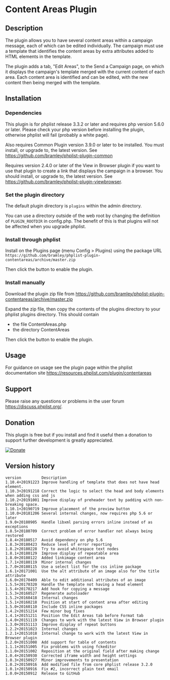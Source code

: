 # Content Areas Plugin #

## Description ##

The plugin allows you to have several content areas within a campaign message, each of which can be edited individually.
The campaign must use a template that identifies the content areas by extra attributes added to HTML elements in the template.

The plugin adds a tab, "Edit Areas", to the Send a Campaign page, on which it displays the campaign's template merged with the current
content of each area. Each content area is identified and can be edited, with the new content then being merged with the template.

## Installation ##

### Dependencies ###

This plugin is for phplist release 3.3.2 or later and requires php version 5.6.0 or later.
Please check your php version before installing the plugin, otherwise phplist will fail (probably a white page).

Also requires Common Plugin version 3.9.0 or later to be installed. You must install, or upgrade to, the latest version. See <https://github.com/bramley/phplist-plugin-common>

Requires version 2.4.0 or later of the View in Browser plugin if you want to use that plugin to create a link that displays the
campaign in a browser. You should install, or upgrade to, the latest version. See <https://github.com/bramley/phplist-plugin-viewbrowser>.


### Set the plugin directory ###
The default plugin directory is `plugins` within the admin directory.

You can use a directory outside of the web root by changing the definition of `PLUGIN_ROOTDIR` in config.php.
The benefit of this is that plugins will not be affected when you upgrade phplist.

### Install through phplist ###
Install on the Plugins page (menu Config > Plugins) using the package URL `https://github.com/bramley/phplist-plugin-contentareas/archive/master.zip`

Then click the button to enable the plugin.

### Install manually ###
Download the plugin zip file from <https://github.com/bramley/phplist-plugin-contentareas/archive/master.zip>

Expand the zip file, then copy the contents of the plugins directory to your phplist plugins directory.
This should contain

* the file ContentAreas.php
* the directory ContentAreas

Then click the button to enable the plugin.

## Usage ##

For guidance on usage see the plugin page within the phplist documentation site <https://resources.phplist.com/plugin/contentareas>

## Support ##

Please raise any questions or problems in the user forum <https://discuss.phplist.org/>.

## Donation ##
This plugin is free but if you install and find it useful then a donation to support further development is greatly appreciated.

[![Donate](https://www.paypalobjects.com/en_US/i/btn/btn_donate_LG.gif)](https://www.paypal.com/cgi-bin/webscr?cmd=_s-xclick&hosted_button_id=W5GLX53WDM7T4)

## Version history ##

    version         Description
    1.10.4+20191223 Improve handling of template that does not have head element.
    1.10.3+20191218 Correct the logic to select the head and body elements when adding css and js
    1.10.2+20191001 Improve display of preheader text by padding with non-breaking space.
    1.10.1+20190719 Improve placement of the preview button
    1.10.0+20181206 Several internal changes, now requires php 5.6 or later
    1.9.0+20180905  Handle libxml parsing errors inline instead of as exceptions
    1.8.5+20180709  Correct problem of error handler not always being restored
    1.8.4+20180517  Avoid dependency on php 5.6
    1.8.3+20180423  Reduce level of error reporting
    1.8.2+20180228  Try to avoid whitespace text nodes
    1.8.1+20180129  Improve display of repeatable area
    1.8.0+20180122  Added linkimage content area
    1.7.1+20180119  Minor internal changes
    1.7.0+20180115  Use a select list for the css inline package
    1.6.1+20171001  Use the alt attribute of an image also for the title attribute
    1.6.0+20170409  Able to edit additional attributes of an image
    1.5.5+20170320  Handle the template not having a head element
    1.5.4+20170217  Add hook for copying a message
    1.5.3+20160527  Regenerate autoloader
    1.5.2+20160418  Internal changes
    1.5.1+20160218  Position at start of content area after editing
    1.5.0+20160110  Include CSS inline packages
    1.4.2+20151214  Few minor bug fixes
    1.4.1+20151211  Position the Edit Areas tab before Format tab
    1.4.0+20151119  Changes to work with the latest View in Browser plugin
    1.3.0+20151113  Improve display of repeat buttons
    1.2.2+20151023  Internal changes
    1.2.1+20151018  Internal change to work with the latest View in Browser plugin
    1.2.0+20151008  Add support for table of contents
    1.1.1+20151005  Fix problems with using fckeditor
    1.1.0+20151002  Reposition at the original field after making change
    1.0.4+20150930  Corrected iframe width and height settings
    1.0.3+20150927  Minor improvements to presentation
    1.0.2+20150916  Add modified file from core phplist release 3.2.0
    1.0.1+20150916  Fix #2, incorrect plain text email
    1.0.0+20150912  Release to GitHub
